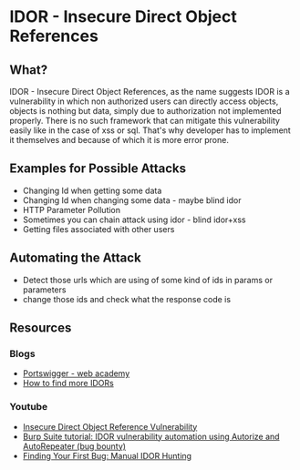 # IDOR - Insecure Direct Object References
## What?
IDOR - Insecure Direct Object References, as the name suggests IDOR is a vulnerability in which non authorized users can directly access objects, objects is nothing but data, simply due to authorization not implemented properly. There is no such framework that can mitigate this vulnerability easily like in the case of xss or sql. That's why developer has to implement it themselves and because of which it is more error prone.

## Examples for Possible Attacks
- Changing Id when getting some data
- Changing Id when changing some data - maybe blind idor
- HTTP Parameter Pollution
- Sometimes you can chain attack using idor - blind idor+xss
- Getting files associated with other users

## Automating the Attack
- Detect those urls which are using of some kind of ids  in params or parameters
- change those ids and check what the response code is

## Resources
### Blogs
- [Portswigger - web academy](https://portswigger.net/web-security/access-control/idor)
- [How to find more IDORs](https://medium.com/@vickieli/how-to-find-more-idors-ae2db67c9489)
### Youtube
- [Insecure Direct Object Reference Vulnerability](https://www.youtube.com/watch?v=rloqMGcPMkI)
- [Burp Suite tutorial: IDOR vulnerability automation using Autorize and AutoRepeater (bug bounty)](https://www.youtube.com/watch?v=3K1-a7dnA60)
- [Finding Your First Bug: Manual IDOR Hunting](https://www.youtube.com/watch?v=gINAtzdccts)